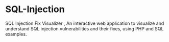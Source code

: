 # SQL-Injection
SQL Injection Fix Visualizer , An interactive web application to visualize and understand SQL injection vulnerabilities and their fixes, using PHP and SQL examples.
